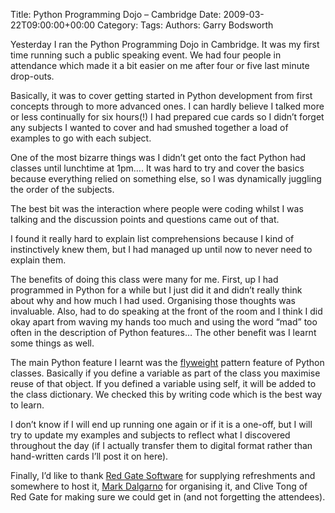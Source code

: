Title: Python Programming Dojo &#8211; Cambridge
Date: 2009-03-22T09:00:00+00:00
Category: 
Tags: 
Authors: Garry Bodsworth

Yesterday I ran the Python Programming Dojo in Cambridge. It was my first time running such a public speaking event. We had four people in attendance which made it a bit easier on me after four or five last minute drop-outs.

Basically, it was to cover getting started in Python development from first concepts through to more advanced ones. I can hardly believe I talked more or less continually for six hours(!) I had prepared cue cards so I didn&#8217;t forget any subjects I wanted to cover and had smushed together a load of examples to go with each subject.

One of the most bizarre things was I didn&#8217;t get onto the fact Python had classes until lunchtime at 1pm&#8230;. It was hard to try and cover the basics because everything relied on something else, so I was dynamically juggling the order of the subjects.

The best bit was the interaction where people were coding whilst I was talking and the discussion points and questions came out of that.

I found it really hard to explain list comprehensions because I kind of instinctively knew them, but I had managed up until now to never need to explain them.

The benefits of doing this class were many for me. First, up I had programmed in Python for a while but I just did it and didn&#8217;t really think about why and how much I had used. Organising those thoughts was invaluable. Also, had to do speaking at the front of the room and I think I did okay apart from waving my hands too much and using the word &#8220;mad&#8221; too often in the description of Python features&#8230; The other benefit was I learnt some things as well.

The main Python feature I learnt was the [flyweight][1] pattern feature of Python classes. Basically if you define a variable as part of the class you maximise reuse of that object. If you defined a variable using self, it will be added to the class dictionary. We checked this by writing code which is the best way to learn.

I don&#8217;t know if I will end up running one again or if it is a one-off, but I will try to update my examples and subjects to reflect what I discovered throughout the day (if I actually transfer them to digital format rather than hand-written cards I&#8217;ll post it on here).

Finally, I&#8217;d like to thank [Red Gate Software][2] for supplying refreshments and somewhere to host it, [Mark Dalgarno][3] for organising it, and Clive Tong of Red Gate for making sure we could get in (and not forgetting the attendees).

 [1]: http://en.wikipedia.org/wiki/Flyweight_pattern
 [2]: http://www.red-gate.com/
 [3]: http://blog.software-acumen.com/